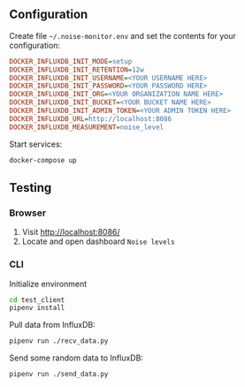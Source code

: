 ## Configuration

Create file `~/.noise-monitor.env` and set the contents for your configuration:

```ini
DOCKER_INFLUXDB_INIT_MODE=setup
DOCKER_INFLUXDB_INIT_RETENTION=12w
DOCKER_INFLUXDB_INIT_USERNAME=<YOUR USERNAME HERE>
DOCKER_INFLUXDB_INIT_PASSWORD=<YOUR PASSWORD HERE>
DOCKER_INFLUXDB_INIT_ORG=<YOUR ORGANIZATION NAME HERE>
DOCKER_INFLUXDB_INIT_BUCKET=<YOUR BUCKET NAME HERE>
DOCKER_INFLUXDB_INIT_ADMIN_TOKEN=<YOUR ADMIN TOKEN HERE>
DOCKER_INFLUXDB_URL=http://localhost:8086
DOCKER_INFLUXDB_MEASUREMENT=noise_level
```

Start services:

```sh
docker-compose up
```

## Testing

### Browser

1. Visit [http://localhost:8086/](http://localhost:8086/)
2. Locate and open dashboard `Noise levels`

### CLI

Initialize environment

```sh
cd test_client
pipenv install
```

Pull data from InfluxDB:

```sh
pipenv run ./recv_data.py
```

Send some random data to InfluxDB:

```sh
pipenv run ./send_data.py
```
